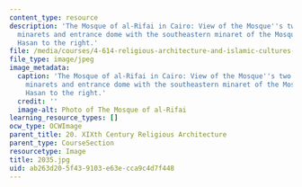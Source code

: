 ```yaml
---
content_type: resource
description: 'The Mosque of al-Rifai in Cairo: View of the Mosque''s two Mamluk-style
  minarets and entrance dome with the southeastern minaret of the Mosque of Sultan
  Hasan to the right.'
file: /media/courses/4-614-religious-architecture-and-islamic-cultures-fall-2002/ab263d205f439103e63ecca9c4d7f448_2035.jpg
file_type: image/jpeg
image_metadata:
  caption: 'The Mosque of al-Rifai in Cairo: View of the Mosque''s two Mamluk-style
    minarets and entrance dome with the southeastern minaret of the Mosque of Sultan
    Hasan to the right.'
  credit: ''
  image-alt: Photo of The Mosque of al-Rifai
learning_resource_types: []
ocw_type: OCWImage
parent_title: 20. XIXth Century Religious Architecture
parent_type: CourseSection
resourcetype: Image
title: 2035.jpg
uid: ab263d20-5f43-9103-e63e-cca9c4d7f448
---
```

